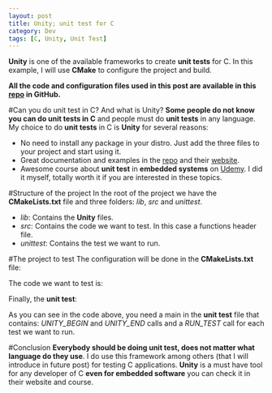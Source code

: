 ```yaml
---
layout: post
title: Unity; unit test for C
category: Dev
tags: [C, Unity, Unit Test]
---
```


**Unity** is one of the available frameworks to create **unit tests** for C. In this example, I will use **CMake** to configure the project and build.

**All the code and configuration files used in this post are available in this
[repo](https://github.com/maitesin/blog/tree/master/unity_c_unit_test_2016_02_05) in GitHub.**

#Can you do unit test in C? And what is Unity?
**Some people do not know you can do unit tests in C** and people must do **unit tests** in any language. My choice to do **unit tests** in C is **Unity** for several reasons:

 * No need to install any package in your distro. Just add the three files to your project and start using it.
 * Great documentation and examples in the [repo](https://github.com/ThrowTheSwitch/Unity) and their [website](http://www.throwtheswitch.org/).
 * Awesome course about **unit test** in **embedded systems** on [Udemy](https://www.udemy.com/unit-testing-and-other-embedded-software-catalysts/). I did it myself, totally worth it if you are interested in these topics.

#Structure of the project
In the root of the project we have the **CMakeLists.txt** file and three folders: *lib*, *src* and *unittest*.

 * *lib*: Contains the **Unity** files.
 * *src*: Contains the code we want to test. In this case a functions header file.
 * *unittest*: Contains the test we want to run.
<script src="https://gist.github.com/maitesin/3cb2890c4684f6651446.js"></script>

#The project to test
The configuration will be done in the **CMakeLists.txt** file:
<script src="https://gist.github.com/maitesin/a26c6aafb5abb2964198.js"></script>

The code we want to test is:
<script src="https://gist.github.com/maitesin/1a676045b4a87e8a2cc2.js"></script>

Finally, the **unit test**:
<script src="https://gist.github.com/maitesin/4e838ead62f97a149636.js"></script>
As you can see in the code above, you need a main in the **unit test** file that contains: *UNITY_BEGIN* and *UNITY_END* calls and a *RUN_TEST* call for each test we want to run.

#Conclusion
**Everybody should be doing unit test, does not matter what language do they use**. I do use this framework among others (that I will introduce in future post) for testing C applications. **Unity** is a must have tool for any developer of C **even for embedded software** you can check it in their website and course.
